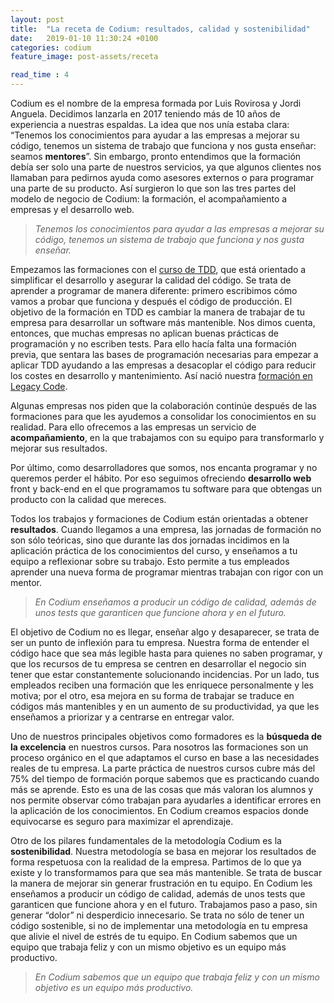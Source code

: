 ```yaml
---
layout: post
title:  "La receta de Codium: resultados, calidad y sostenibilidad"
date:   2019-01-10 11:30:24 +0100
categories: codium
feature_image: post-assets/receta

read_time : 4
---
```


Codium es el nombre de la empresa formada por Luis Rovirosa y Jordi Anguela. Decidimos lanzarla en 2017 teniendo más de 10 años de experiencia a nuestras espaldas. La idea que nos unía estaba clara: “Tenemos los conocimientos para ayudar a las empresas a mejorar su código, tenemos un sistema de trabajo que funciona y nos gusta enseñar: seamos **mentores**”. Sin embargo, pronto entendimos que la formación debía ser solo una parte de nuestros servicios, ya que algunos clientes nos llamaban para pedirnos ayuda como asesores externos o para programar una parte de su producto. Así surgieron lo que son las tres partes del modelo de negocio de Codium: la formación, el acompañamiento a empresas y el desarrollo web.

>_Tenemos los conocimientos para ayudar a las empresas a mejorar su código, tenemos un sistema de trabajo que funciona y nos gusta enseñar._

Empezamos las formaciones con el [curso de TDD](https://www.codium.team/curso-tdd.html), que está orientado a simplificar el desarrollo y asegurar la calidad del código. Se trata de aprender a programar de manera diferente: primero escribimos cómo vamos a probar que funciona y después el código de producción. El objetivo de la formación en TDD es cambiar la manera de trabajar de tu empresa para desarrollar un software más mantenible. Nos dimos cuenta, entonces, que muchas empresas no aplican buenas prácticas de programación y no escriben tests. Para ello hacía falta una formación previa, que sentara las bases de programación necesarias para empezar a aplicar TDD ayudando a las empresas a desacoplar el código para reducir los costes en desarrollo y mantenimiento. Así nació nuestra [formación en Legacy Code](https://www.codium.team/curso-legacy-code.html). 

Algunas empresas nos piden que la colaboración continúe después de las formaciones para que les ayudemos a consolidar los conocimientos en su realidad. Para ello ofrecemos a las empresas un servicio de **acompañamiento**, en la que trabajamos con su equipo para transformarlo y mejorar sus resultados.

Por último, como desarrolladores que somos, nos encanta programar y no queremos perder el hábito. Por eso seguimos ofreciendo **desarrollo web** front y back-end en el que programamos tu software para que obtengas un producto con la calidad que mereces. 

Todos los trabajos y formaciones de Codium están orientadas a obtener **resultados**. Cuando llegamos a una empresa, las jornadas de formación no son sólo teóricas, sino que durante las dos jornadas incidimos en la aplicación práctica de los conocimientos del curso, y enseñamos a tu equipo a reflexionar sobre su trabajo. Esto permite a tus empleados aprender una nueva forma de programar mientras trabajan con rigor con un mentor. 

>_En Codium enseñamos a producir un código de calidad, además de unos tests que garanticen que funcione ahora y en el futuro._

El objetivo de Codium no es llegar, enseñar algo y desaparecer, se trata de ser un punto de inflexión para tu empresa. Nuestra forma de entender el código hace que sea más legible hasta para quienes no saben programar, y que los recursos de tu empresa se centren en desarrollar el negocio sin tener que estar constantemente solucionando incidencias. Por un lado, tus empleados reciben una formación que les enriquece personalmente y les motiva; por el otro, esa mejora en su forma de trabajar se traduce en códigos más mantenibles y en un aumento de su productividad, ya que les enseñamos a priorizar y a centrarse en entregar valor.

Uno de nuestros principales objetivos como formadores es la **búsqueda de la excelencia** en nuestros cursos. Para nosotros las formaciones son un proceso orgánico en el que adaptamos el curso en base a las necesidades reales de tu empresa. La parte práctica de nuestros cursos cubre más del 75% del tiempo de formación porque sabemos que es practicando cuando más se aprende. Esto es una de las cosas que más valoran los alumnos y nos permite observar cómo trabajan para ayudarles a identificar errores en la aplicación de los conocimientos. En Codium creamos espacios donde equivocarse es seguro para maximizar el aprendizaje.

Otro de los pilares fundamentales de la metodología Codium es la **sostenibilidad**. Nuestra metodología se basa en mejorar los resultados de forma respetuosa con la realidad de la empresa. Partimos de lo que ya existe y lo transformamos para que sea más mantenible. Se trata de buscar la manera de mejorar sin generar frustración en tu equipo. En Codium les enseñamos a producir un código de calidad, además de unos tests que garanticen que funcione ahora y en el futuro. Trabajamos paso a paso, sin generar “dolor” ni desperdicio innecesario. Se trata no sólo de tener un código sostenible, si no de implementar una metodología en tu empresa que alivie el nivel de estrés de tu equipo. En Codium sabemos que un equipo que trabaja feliz y con un mismo objetivo es un equipo más productivo.

>_En Codium sabemos que un equipo que trabaja feliz y con un mismo objetivo es un equipo más productivo._